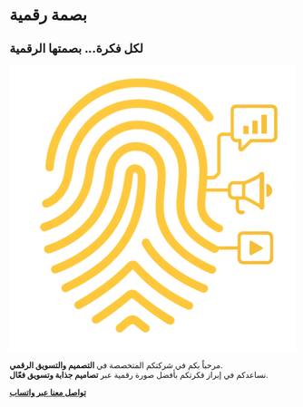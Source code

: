 # بصمة رقمية
## لكل فكرة... بصمتها الرقمية

![شعار بصمة رقمية](https://github.com/aasmf/basmatraqameya/raw/main/freepik__logo-with-a-black-background-featuring-a-fingerpri__80583.png)

مرحباً بكم في شركتكم المتخصصة في **التصميم والتسويق الرقمي**.  
نساعدكم في إبراز فكرتكم بأفضل صورة رقمية عبر **تصاميم جذابة وتسويق فعّال**.

[**تواصل معنا عبر واتساب**](https://wa.me/967773971322)
